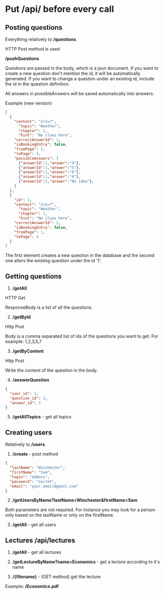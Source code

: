 # Put /api/ before every call

## Posting questions

Everything relatively to **/questions**.

HTTP Post method is used

**/pushQuestions**

Questions are passed in the body, which is a json document. If you want to
create a new question don't mention the id, it will be automatically
generated. If you want to change a question under an existing id, include the id
in the question definition.

All answers in possibleAnswers will be saved automatically into answers.

Example (new version)

```json
[
  {
    "content": "2+2=?",
	  "topic": "Weather",
	  "chapter": 1,
	  "hint": "No clues here",
    "correctAnswerId": 1,
    "isBookingEntry": false,
    "fromPage": 1,
    "toPage": 4,
    "possibleAnswers": [
      {"answerId":1,"answer":"4"},
      {"answerId":1,"answer":"5"},
      {"answerId":1,"answer":"0"},
      {"answerId":1,"answer":"4"},
      {"answerId":1,"answer":"No idea"},
    ]
  },
  {
    "id": 1,
    "content": "2+2=?",
	  "topic": "Weather",
	  "chapter": 1,
	  "hint": "No clues here",
    "correctAnswerId": 2,
    "isBookingEntry": false,
    "fromPage": 1,
    "toPage": 4
  }
]
```

The first element creates a new question in the database and the second one alters the existing question under the id '1'.

## Getting questions

1. **/getAll**

HTTP Get

ResponseBody is a list of all the questions.

2. **/getById**

Http Post

Body is a comma separated list of ids of the questions you want to get. For
example: 1,2,3,5,7

3. **/getByContent**

Http Post

Write the content of the question in the body.

4. **/answerQuestion**

```json
{
  "user_id": 1,
  "question_id": 2,
  "answer_id": 3
}
```

5. **/getAllTopics** - get all topics

## Creating users

Relatively to **/users**.

1. **/create** - post method

```json
{
  "lastName": "Winchester",
  "firstName": "Sam",
  "login": "daBoss",
  "password": "secret",
  "email": "your.email@gmail.com"
}
```

2. **/getUsersByName?lastName=Winchester&firstName=Sam**

Both parameters are not required. For instance you may look for a person only based on the lastName or only on the firstName.

3. **/getAll** - get all users

## Lectures /api/lectures

1. **/getAll** - get all lectures

2. **/getLectureByName?name=Economics** - get a lecture according to it's name

3. **/{filename}** - (GET method) get the lecture

Example: **/Economics.pdf**
